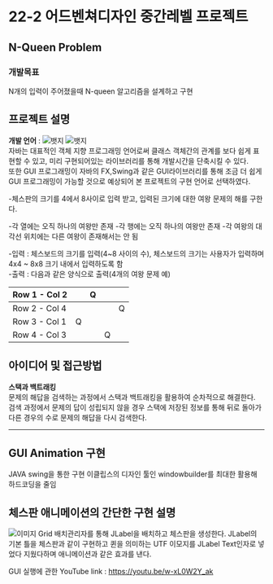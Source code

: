 # 22-2 어드벤쳐디자인 중간레벨 프로젝트

## N-Queen Problem
### 개발목표
N개의 입력이 주어졌을때 N-queen 알고리즘을 설계하고 구현

## 프로젝트 설명
__개발 언어__ : ![뱃지](https://img.shields.io/badge/-JAVA-green) ![뱃지](https://img.shields.io/badge/-GitHub-black)   
자바는 대표적인 객체 지향 프로그래밍 언어로써 클래스 객체간의 관계를 보다 쉽게 표현할 수 있고, 미리 구현되어있는 라이브러리를 통해 개발시간을 단축시킬 수 있다.   
또한 GUI 프로그래밍이 자바의 FX,Swing과 같은 GUI라이브러리를 통해 조금 더 쉽게 GUI 프로그래밍이 가능할 것으로 예상되어 본 프로젝트의 구현 언어로 선택하였다.   


-체스판의 크기를 4에서 8사이로 입력 받고, 입력된 크기에 대한 여왕 문제의 해를 구한다.

-각 열에는 오직 하나의 여왕만 존재 
-각 행에는 오직 하나의 여왕만 존재 
-각 여왕의 대각선 위치에는 다른 여왕이 존재해서는 안 됨

-입력 : 체스보드의 크기를 입력(4~8 사이의 수), 체스보드의 크기는 사용자가 입력하며 4x4 ~ 8x8 크기 내에서 입력하도록 함  
-출력 : 다음과 같은 양식으로 출력(4개의 여왕 문제 예)

| Row 1 - Col 2 |   | Q |   |   |
|---------------|---|---|---|---|
| Row 2 - Col 4 |   |   |   | Q |
| Row 3 - Col 1 | Q |   |   |   |
| Row 4 - Col 3 |   |   | Q |   |

## 아이디어 및 접근방법  
__스택과 백트래킹__  
문제의 해답을 검색하는 과정에서 스택과 백트래킹을 활용하여 순차적으로 해결한다.   
검색 과정에서 문제의 답이 성립되지 않을 경우 스택에 저장된 정보를 통해 뒤로 돌아가 다른 경우의 수로 문제의 해답을 다시 검색한다.

----
## GUI Animation 구현
JAVA swing을 통한 구현 이클립스의 디자인 툴인 windowbuilder를 최대한 활용해 하드코딩을 줄임
## 체스판 애니메이션의 간단한 구현 설명 
![이미지]([https://user-images.githubusercontent.com/54587781/203083833-b64e8f32-03ff-4b82-b145-0a40fac31626.gif](https://user-images.githubusercontent.com/54587781/203086184-2e1102ff-4d55-41e0-bf7a-baa71c92b917.gif))
Grid 배치관리자를 통해 JLabel을 배치하고 체스판을 생성한다. 
JLabel의 기본 틀을 체스판과 같이 구현하고 퀸을 의미하는 UTF 이모지를 JLabel Text인자로 넣었다 지웠다하며 애니메이션과 같은 효과를 낸다.

GUI 실행에 관한 YouTube link : https://youtu.be/w-xL0W2Y_ak





